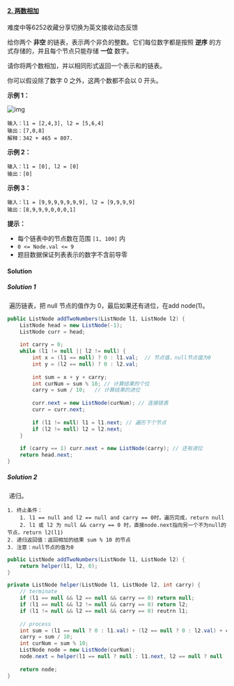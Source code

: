 #### [2. 两数相加](https://leetcode-cn.com/problems/add-two-numbers/)

难度中等6252收藏分享切换为英文接收动态反馈

给你两个 **非空** 的链表，表示两个非负的整数。它们每位数字都是按照 **逆序** 的方式存储的，并且每个节点只能存储 **一位** 数字。

请你将两个数相加，并以相同形式返回一个表示和的链表。

你可以假设除了数字 0 之外，这两个数都不会以 0 开头。

 

**示例 1：**

![img](https://assets.leetcode-cn.com/aliyun-lc-upload/uploads/2021/01/02/addtwonumber1.jpg)

```
输入：l1 = [2,4,3], l2 = [5,6,4]
输出：[7,0,8]
解释：342 + 465 = 807.
```

**示例 2：**

```
输入：l1 = [0], l2 = [0]
输出：[0]
```

**示例 3：**

```
输入：l1 = [9,9,9,9,9,9,9], l2 = [9,9,9,9]
输出：[8,9,9,9,0,0,0,1]
```

 

**提示：**

- 每个链表中的节点数在范围 `[1, 100]` 内
- `0 <= Node.val <= 9`
- 题目数据保证列表表示的数字不含前导零



#### Solution

##### Solution 1 

​	遍历链表，把 null 节点的值作为 0，最后如果还有进位，在add node(1)。

```java
public ListNode addTwoNumbers(ListNode l1, ListNode l2) {
    ListNode head = new ListNode(-1);
    ListNode curr = head;
    
    int carry = 0;
    while (l1 != null || l2 != null) {
        int x = (l1 == null) ? 0 : l1.val;	// 节点值，null节点值为0
        int y = (l2 == null) ? 0 : l2.val;
        
        int sum = x + y + carry;
        int curNum = sum % 10; // 计算结果的个位
        carry = sum / 10;	// 计算结果的进位
        
        curr.next = new ListNode(curNum); // 连接链表
        curr = curr.next;
        
        if (l1 != null) l1 = l1.next; // 遍历下个节点
        if (l2 != null) l2 = l2.next;
    }
    
    if (carry == 1) curr.next = new ListNode(carry); // 还有进位
    return head.next;
}
```

##### Solution 2

​	递归。

 	1. 终止条件：
      	1. l1 == null and l2 == null and carry == 0时，遍历完成，return null
      	2. l1 或 l2 为 null && carry == 0 时，直接node.next指向另一个不为null的节点，return l2(l1)
	2. 递归返回值：返回相加的结果 sum % 10 的节点
	3. 注意：null节点的值为0

```java
public ListNode addTwoNumbers(ListNode l1, ListNode l2) {
    return helper(l1, l2, 0);
}

private ListNode helper(ListNode l1, ListNode l2, int carry) {
    // terminate
    if (l1 == null && l2 == null && carry == 0) return null;
    if (l1 == null && l2 != null && carry == 0) return l2;
    if (l1 != null && l2 == null && carry == 0) reutrn l1;
    
    // process
    int sum = (l1 == null ? 0 : l1.val) + (l2 == null ? 0 : l2.val) + carry;
    carry = sum / 10;
    int curNum = sum % 10;
    ListNode node = new ListNode(curNum);
    node.next = helper(l1 == null ? null : l1.next, l2 == null ? null : l2.next, carry);
    
    return node;
}
```

